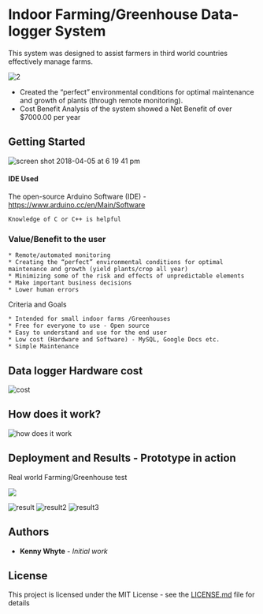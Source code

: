 # Indoor Farming/Greenhouse Data-logger System

This system was designed to assist farmers in third world countries effectively manage farms.

![2](https://user-images.githubusercontent.com/9040355/38417279-aca36ce2-3965-11e8-8598-a62596cfa960.PNG)

*	Created the “perfect” environmental conditions for optimal maintenance and growth of plants (through remote monitoring).
*	Cost Benefit Analysis of the system showed a Net Benefit of over $7000.00 per year 


## Getting Started

![screen shot 2018-04-05 at 6 19 41 pm](https://user-images.githubusercontent.com/9040355/38395001-c2cdd3fc-38fe-11e8-9d9a-206fed25e160.png)



#### IDE Used

The open-source Arduino Software (IDE) - https://www.arduino.cc/en/Main/Software 

```
Knowledge of C or C++ is helpful
```

### Value/Benefit to the user

```
* Remote/automated monitoring 
* Creating the “perfect” environmental conditions for optimal maintenance and growth (yield plants/crop all year) 
* Minimizing some of the risk and effects of unpredictable elements
* Make important business decisions
* Lower human errors

```

Criteria and Goals 

```
* Intended for small indoor farms /Greenhouses
* Free for everyone to use - Open source
* Easy to understand and use for the end user
* Low cost (Hardware and Software) - MySQL, Google Docs etc.
* Simple Maintenance

```

## Data logger Hardware cost

![cost](https://user-images.githubusercontent.com/9040355/38415670-40eb3d7c-3960-11e8-81f3-2fde010767c3.PNG)

## How does it work?

![how does it work](https://user-images.githubusercontent.com/9040355/38416395-92b98f6c-3962-11e8-8632-dbc9fb647b81.PNG)

## Deployment and Results - Prototype in action 

Real world Farming/Greenhouse test

![](https://i.imgur.com/4Dfn61j.gif)

![result](https://user-images.githubusercontent.com/9040355/38417306-cb7d0d62-3965-11e8-9f83-5686ecfd56d5.PNG)
![result2](https://user-images.githubusercontent.com/9040355/38418139-288f796a-3969-11e8-9f0b-184e409046ee.PNG)
![result3](https://user-images.githubusercontent.com/9040355/38418165-49f556c4-3969-11e8-95d4-33723f65478a.PNG)

## Authors

* **Kenny Whyte** - *Initial work* 


## License

This project is licensed under the MIT License - see the [LICENSE.md](LICENSE.md) file for details
